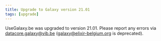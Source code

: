 ```yaml
---
title: Upgrade to Galaxy version 21.01
tags: [upgrade]
---
```


UseGalaxy.be was upgraded to version 21.01. Please report any errors via datacore.galaxy@vib.be (galaxy@elixir-belgium.org is deprecated).

